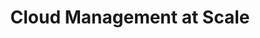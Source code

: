 ---
title: "Cloud Management at Scale"
description: "Mit unserer praktischen Erfahrung in der Umgestaltung von Unternehmen mit dem Ziel in der Cloud erfolgreich zu sein, können wir euch helfen, auch eine operative Exzellenz in AWS zu erreichen."
draft: false

banner_section:
    enable: true
    title: "Bereitet euer Geschäft auf die Cloud vor."
    content: "Eine Cloud Strategie zu schreiben ist der erste und einfachste Schritt.
                Diese Vision in die Realität zu überführen und die Organisation zu befähigen ist der komplexe Teil.<br>
                Wir teilen gerne unsere Erfahrungen, die wir beim Umgestalten und dem Cloud-Ready-Machen von Organisationen gesammelt haben, mit euch."
    image: "images/illustrations/cloud_management.png"
    button:
        enable: true
        label: "Kontaktiert uns"
        link: "contact"

# detail_section:
#     enable: true
#     title: What do we offer?
#     content: INSERT CONTENT AS MARKDOWN AT END OF PAGE

tile_section:
    enable: true
    title: "Unser Spezialgebiet"
    list:
      - title: "Cloud Strategie"
        enable: true
        content: "Wir helfen euch die Vorteile der Public Cloud sicher zu nutzen und gleichzeitig die Business Ziele im Auge zu behalten.<br><br>
        Wir zeigen euch die Stolpersteine im Voraus und helfen euch damit spätere Show-Stoppers zu verhindern, so  beschleunigen wir eure Cloud Journey."

      - title: "Legal, Datenschutz and Beschaffung"
        enable: true
        content: "Am Beginn jeder Cloud Journey gibt es diverse Datenschutz und rechtliche Themen, die behandelt werden müssen.<br><br>
        Wir beantworten die offenen Fragen und unterstützen eure Beschaffungsorganisation die Cloud Paradigmen kennen zu lernen und zu adaptieren."

      - title: "Cloud Operation Model"
        enable: true
        content: "Voll automatisiertes Infrastruktur Provisioning benötigt neben technischen Skills und Tools auch ein neues Mindset.<br><br>
        Wir befähigen eure Teams, so dass sie die Verantwortung für die Cloud übernehmen können und helfen ein cross-funktionales agiles Mindset in die Organisation zu tragen."

      - title: "Cloud Financial Management"
        enable: true
        content: "Ein Key Faktor für den Erfolg der Cloud ist das transparente und Usage basierte Verrechnungsmodell.<br><br>
        Wir kennen die notwendigen Anpassungen, die es braucht um die Betriebskosten effizient zu senken. Wir helfen euch [FinOps](/faq/#finops 'Was ist FinOps?') Prozesse zu anzunehmen und zu leben."

      - title: "Account Lifecycle"
        enable: true
        content: "Die Verwaltung von Accounts in einem Multi Account Environment ist extrem aufwändig und fehleranfällig.<br><br>
        Wir bieten eine anpassbare, hoch automatisierte Account Lifecycle Lösung, die diese Arbeit extrem vereinfacht und eure Time-To-Market entscheidend verbessert."

      - title: "Continuous Integration"
        enable: true
        content: "Infrastructure as Code und automatisierte Tests sind aus unserer Sicht unbedingt notwendig, um erfolgreich zu skalieren.<br><br>
        Mit unserer umfassenden Hands-On Erfahrung in DevOps und [GitOps](/faq/#gitops 'Was ist GitOps?') Umfeldern können wir euch bei der Umsetzung der für euch passenden Lösung optimal unterstützen."

excerpt_section:
    enable: true
    title: "Let's dive deeper..."
    list:
      - title_aws: "AWS Multi-Account Strategie"
        enable: true
        image: "images/illustrations/cloud_multi_account.png"
        content: "Alle Workloads in einem einzelnen Account zu verwalten endet immer im Chaos sobald skaliert werden soll.<br>
        Sobald die Menge an Workloads steigt, werden diverse Probleme im Zusammenhang mit Workload Isolation, Security, Verrechnung und Provider Limits sichtbar.
        Wir zeigen euch Best Practices und helfen euch die richtige Multi-Account Strategie für eure Unternehmung zu finden."
        link:
          # enable: false
          # label: "read more about xxx"
          # link: "/services/management/xxx"

      # - title_aws: "AWS Account Management"
      - title_aws: "AWS Account Lifecycle"
        enable: true
        image: "images/illustrations/cloud_account_lifecycle.png"
        content: "Bei der Implementierung der Multi-Account Strategie gibt es einige Herausforderungen zu bewältigen.<br>
        Wie konfiguriere ich meinen Master Account? Wie strukturiere ich die Accounts in AWS Organizations? Welche Rechte vergebe ich wie? Wie manage ich meine Code Repos und [CI/CD Pipelines](/faq/#cicd 'Was ist CI/CD?')?
        Wir bieten eine anpassbare Lösung um eure Accounts, inklusive aller Umsysteme einfach und effizient mit [Infrastructure as Code](/faq/#iac 'Was ist Infrastructure as Code?') zu verwalten."
        link:
          # enable: false
          # label: "read more about nuvibit account manager"
          # link: "/services/management/xxx"
---